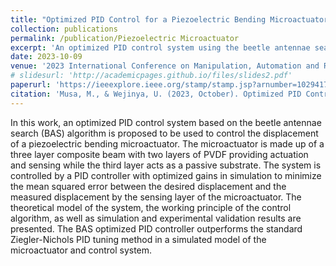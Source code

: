 ```yaml
---
title: "Optimized PID Control for a Piezoelectric Bending Microactuator"
collection: publications
permalink: /publication/Piezoelectric Microactuator
excerpt: 'An optimized PID control system using the beetle antennae search (BAS) algorithm is proposed to enhance the displacement control of a piezoelectric bending microactuator, outperforming the standard PID tuning method in simulations.'
date: 2023-10-09
venue: '2023 International Conference on Manipulation, Automation and Robotics at Small Scales (MARSS)'
# slidesurl: 'http://academicpages.github.io/files/slides2.pdf'
paperurl: 'https://ieeexplore.ieee.org/stamp/stamp.jsp?arnumber=10294172'
citation: 'Musa, M., & Wejinya, U. (2023, October). Optimized PID Control for a Piezoelectric Bending Microactuator. In 2023 International Conference on Manipulation, Automation and Robotics at Small Scales (MARSS)'
---
```


In this work, an optimized PID control system based on the beetle antennae search (BAS) algorithm is proposed to be used to control the displacement of a piezoelectric bending microactuator. The microactuator is made up of a three layer composite beam with two layers of PVDF providing actuation and sensing while the third layer acts as a passive substrate. The system is controlled by a PID controller with optimized gains in simulation to minimize the mean squared error between the desired displacement and the measured displacement by the sensing layer of the microactuator. The theoretical model of the system, the working principle of the control algorithm, as well as simulation and experimental validation results are presented. The BAS optimized PID controller outperforms the standard Ziegler-Nichols PID tuning method in a simulated model of the microactuator and control system.